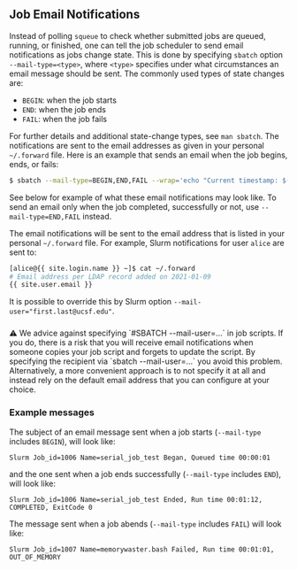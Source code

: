 ## Job Email Notifications

Instead of polling `squeue` to check whether submitted jobs are queued, running, or finished, one can tell the job scheduler to send email notifications as jobs change state.  This is done by specifying `sbatch` option `--mail-type=<type>`, where `<type>` specifies under what circumstances an email message should be sent.  The commonly used types of state changes are:

* `BEGIN`: when the job starts 
* `END`: when the job ends
* `FAIL`: when the job fails

For further details and additional state-change types, see `man sbatch`.  The notifications are sent to the email addresses as given in your personal `~/.forward` file.  Here is an example that sends an email when the job begins, ends, or fails:

```sh
$ sbatch --mail-type=BEGIN,END,FAIL --wrap='echo "Current timestamp: $(date)"'
```

See below for example of what these email notifications may look like.  To send an email only when the job completed, successfully or not, use `--mail-type=END,FAIL` instead.


The email notifications will be sent to the email address that is listed in your personal `~/.forward` file.  For example, Slurm notifications for user `alice` are sent to:

```sh
[alice@{{ site.login.name }} ~]$ cat ~/.forward
# Email address per LDAP record added on 2021-01-09
{{ site.user.email }}
```

It is possible to override this by Slurm option `--mail-user="first.last@ucsf.edu"`.


<div class="alert alert-warning" role="alert" style="margin-top: 3ex" markdown="1">
<span>⚠️</span> We advice against specifying `#SBATCH --mail-user=...` in job scripts.  If you do, there is a risk that you will receive email notifications when someone copies your job script and forgets to update the script.  By specifying the recipient via `sbatch --mail-user=...` you avoid this problem.  Alternatively, a more convenient approach is to not specify it at all and instead rely on the default email address that you can configure at your choice.
</div>


### Example messages

The subject of an email message sent when a job starts (`--mail-type` includes `BEGIN`), will look like:

```lang-none
Slurm Job_id=1006 Name=serial_job_test Began, Queued time 00:00:01
```

and the one sent when a job ends successfully (`--mail-type` includes `END`), will look like:

```lang-none
Slurm Job_id=1006 Name=serial_job_test Ended, Run time 00:01:12, COMPLETED, ExitCode 0
```

The message sent when a job abends (`--mail-type` includes `FAIL`) will look like:

```lang-none
Slurm Job_id=1007 Name=memorywaster.bash Failed, Run time 00:01:01, OUT_OF_MEMORY
```
